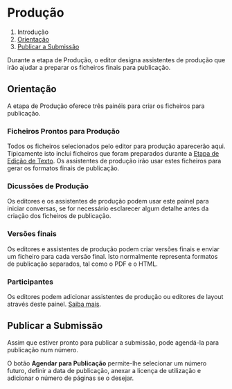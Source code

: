 # Produção

1. Introdução
2. [Orientação](production.md#orientation)
3. [Publicar a Submissão](production.md#publish)

Durante a etapa de Produção, o editor designa assistentes de produção que irão ajudar a preparar os ficheiros finais para publicação.

## <a name="orientation"></a>Orientação

A etapa de Produção oferece três painéis para criar os ficheiros para publicação.

### <a name="production-ready"></a>Ficheiros Prontos para Produção

Todos os ficheiros selecionados pelo editor para produção aparecerão aqui. Tipicamente isto inclui ficheiros que foram preparados durante a [Etapa de Edição de Texto](copyediting.md). Os assistentes de produção irão usar estes ficheiros para gerar os formatos finais de publicação.

### <a name="production-discussions"></a>Dicussões de Produção

Os editores e os assistentes de produção podem usar este painel para iniciar conversas, se for necessário esclarecer algum detalhe antes da criação dos ficheiros de publicação.

### <a name="publication-formats"></a>Versões finais

Os editores e assistentes de produção podem criar versões finais e enviar um ficheiro para cada versão final. Isto normalmente representa formatos de publicação separados, tal como o PDF e o HTML.

### <a name="participants"></a>Participantes

Os editores podem adicionar assistentes de produção ou editores de layout através deste painel. [Saiba mais](../editorial-workflow.md#participants).

## <a name="publish"></a>Publicar a Submissão

Assim que estiver pronto para publicar a submissão, pode agendá-la para publicação num número.

O botão **Agendar para Publicação** permite-lhe selecionar um número futuro, definir a data de publicação, anexar a licença de utilização e adicionar o número de páginas se o desejar.
